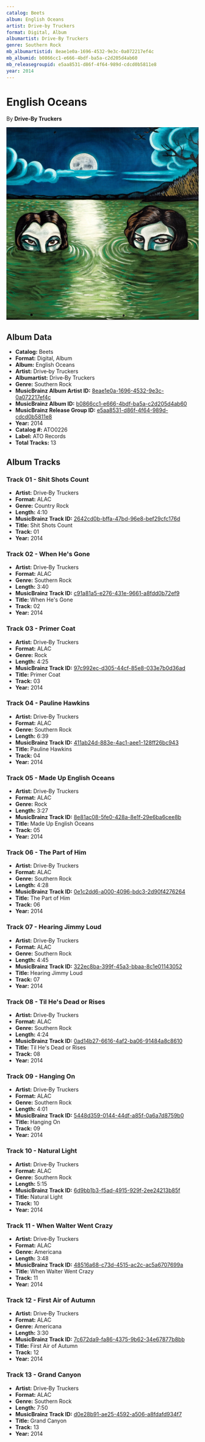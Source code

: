 ```yaml
---
catalog: Beets
album: English Oceans
artist: Drive‐by Truckers
format: Digital, Album
albumartist: Drive‐By Truckers
genre: Southern Rock
mb_albumartistid: 8eae1e0a-1696-4532-9e3c-0a072217ef4c
mb_albumid: b0866cc1-e666-4bdf-ba5a-c2d205d4ab60
mb_releasegroupid: e5aa8531-d86f-4f64-989d-cdcd0b5811e8
year: 2014
---
```


# English Oceans

By **Drive‐By Truckers**

![](../../assets/beetscovers/Drive‐by_Truckers-English_Oceans.jpg)

## Album Data

- **Catalog:** Beets
- **Format:** Digital, Album
- **Album:** English Oceans
- **Artist:** Drive‐by Truckers
- **Albumartist:** Drive‐By Truckers
- **Genre:** Southern Rock
- **MusicBrainz Album Artist ID:** [8eae1e0a-1696-4532-9e3c-0a072217ef4c](https://musicbrainz.org/artist/8eae1e0a-1696-4532-9e3c-0a072217ef4c)
- **MusicBrainz Album ID:** [b0866cc1-e666-4bdf-ba5a-c2d205d4ab60](https://musicbrainz.org/release/b0866cc1-e666-4bdf-ba5a-c2d205d4ab60)
- **MusicBrainz Release Group ID:** [e5aa8531-d86f-4f64-989d-cdcd0b5811e8](https://musicbrainz.org/release-group/e5aa8531-d86f-4f64-989d-cdcd0b5811e8)
- **Year:** 2014
- **Catalog #:** ATO0226
- **Label:** ATO Records
- **Total Tracks:** 13

## Album Tracks

### Track 01 - Shit Shots Count

- **Artist:** Drive‐By Truckers
- **Format:** ALAC
- **Genre:** Country Rock
- **Length:** 4:10
- **MusicBrainz Track ID:** [2642cd0b-bffa-47bd-96e8-bef29cfc176d](https://musicbrainz.org/recording/2642cd0b-bffa-47bd-96e8-bef29cfc176d)
- **Title:** Shit Shots Count
- **Track:** 01
- **Year:** 2014

### Track 02 - When He's Gone

- **Artist:** Drive‐By Truckers
- **Format:** ALAC
- **Genre:** Southern Rock
- **Length:** 3:40
- **MusicBrainz Track ID:** [c91a81a5-e276-431e-9661-a8fdd0b72ef9](https://musicbrainz.org/recording/c91a81a5-e276-431e-9661-a8fdd0b72ef9)
- **Title:** When He's Gone
- **Track:** 02
- **Year:** 2014

### Track 03 - Primer Coat

- **Artist:** Drive‐By Truckers
- **Format:** ALAC
- **Genre:** Rock
- **Length:** 4:25
- **MusicBrainz Track ID:** [97c992ec-d305-44cf-85e8-033e7b0d36ad](https://musicbrainz.org/recording/97c992ec-d305-44cf-85e8-033e7b0d36ad)
- **Title:** Primer Coat
- **Track:** 03
- **Year:** 2014

### Track 04 - Pauline Hawkins

- **Artist:** Drive‐By Truckers
- **Format:** ALAC
- **Genre:** Southern Rock
- **Length:** 6:39
- **MusicBrainz Track ID:** [411ab24d-883e-4ac1-aee1-128ff26bc943](https://musicbrainz.org/recording/411ab24d-883e-4ac1-aee1-128ff26bc943)
- **Title:** Pauline Hawkins
- **Track:** 04
- **Year:** 2014

### Track 05 - Made Up English Oceans

- **Artist:** Drive‐By Truckers
- **Format:** ALAC
- **Genre:** Rock
- **Length:** 3:27
- **MusicBrainz Track ID:** [8e81ac08-5fe0-428a-8e1f-29e6ba6cee8b](https://musicbrainz.org/recording/8e81ac08-5fe0-428a-8e1f-29e6ba6cee8b)
- **Title:** Made Up English Oceans
- **Track:** 05
- **Year:** 2014

### Track 06 - The Part of Him

- **Artist:** Drive‐By Truckers
- **Format:** ALAC
- **Genre:** Southern Rock
- **Length:** 4:28
- **MusicBrainz Track ID:** [0e1c2dd6-a000-4096-bdc3-2d90f4276264](https://musicbrainz.org/recording/0e1c2dd6-a000-4096-bdc3-2d90f4276264)
- **Title:** The Part of Him
- **Track:** 06
- **Year:** 2014

### Track 07 - Hearing Jimmy Loud

- **Artist:** Drive‐By Truckers
- **Format:** ALAC
- **Genre:** Southern Rock
- **Length:** 4:45
- **MusicBrainz Track ID:** [322ec8ba-399f-45a3-bbaa-8c1e01143052](https://musicbrainz.org/recording/322ec8ba-399f-45a3-bbaa-8c1e01143052)
- **Title:** Hearing Jimmy Loud
- **Track:** 07
- **Year:** 2014

### Track 08 - Til He's Dead or Rises

- **Artist:** Drive‐By Truckers
- **Format:** ALAC
- **Genre:** Southern Rock
- **Length:** 4:24
- **MusicBrainz Track ID:** [0ad14b27-6616-4af2-ba06-91484a8c8610](https://musicbrainz.org/recording/0ad14b27-6616-4af2-ba06-91484a8c8610)
- **Title:** Til He's Dead or Rises
- **Track:** 08
- **Year:** 2014

### Track 09 - Hanging On

- **Artist:** Drive‐By Truckers
- **Format:** ALAC
- **Genre:** Southern Rock
- **Length:** 4:01
- **MusicBrainz Track ID:** [5448d359-0144-44df-a85f-0a6a7d8759b0](https://musicbrainz.org/recording/5448d359-0144-44df-a85f-0a6a7d8759b0)
- **Title:** Hanging On
- **Track:** 09
- **Year:** 2014

### Track 10 - Natural Light

- **Artist:** Drive‐By Truckers
- **Format:** ALAC
- **Genre:** Southern Rock
- **Length:** 5:15
- **MusicBrainz Track ID:** [6d9bb1b3-f5ad-4915-929f-2ee24213b85f](https://musicbrainz.org/recording/6d9bb1b3-f5ad-4915-929f-2ee24213b85f)
- **Title:** Natural Light
- **Track:** 10
- **Year:** 2014

### Track 11 - When Walter Went Crazy

- **Artist:** Drive‐By Truckers
- **Format:** ALAC
- **Genre:** Americana
- **Length:** 3:48
- **MusicBrainz Track ID:** [48516a68-c73d-4515-ac2c-ac5a6707699a](https://musicbrainz.org/recording/48516a68-c73d-4515-ac2c-ac5a6707699a)
- **Title:** When Walter Went Crazy
- **Track:** 11
- **Year:** 2014

### Track 12 - First Air of Autumn

- **Artist:** Drive‐By Truckers
- **Format:** ALAC
- **Genre:** Americana
- **Length:** 3:30
- **MusicBrainz Track ID:** [7c672da9-fa86-4375-9b62-34e67877b8bb](https://musicbrainz.org/recording/7c672da9-fa86-4375-9b62-34e67877b8bb)
- **Title:** First Air of Autumn
- **Track:** 12
- **Year:** 2014

### Track 13 - Grand Canyon

- **Artist:** Drive‐By Truckers
- **Format:** ALAC
- **Genre:** Southern Rock
- **Length:** 7:50
- **MusicBrainz Track ID:** [d0e28b91-ae25-4592-a506-a8fdafd934f7](https://musicbrainz.org/recording/d0e28b91-ae25-4592-a506-a8fdafd934f7)
- **Title:** Grand Canyon
- **Track:** 13
- **Year:** 2014

